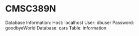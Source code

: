 # CMSC389N

Database Information:
Host: localhost
User: dbuser
Password: goodbyeWorld
Database: cars
Table: information
